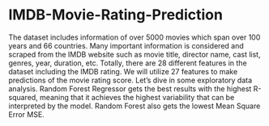 # IMDB-Movie-Rating-Prediction
The dataset includes information of over 5000 movies which span over 100 years and 66 countries. Many important information is considered and scraped from the IMDB website such as movie title, director name, cast list, genres, year, duration, etc. 
Totally, there are 28 different features in the dataset including the IMDB rating. We will utilize 27 features to make predictions of the movie rating score. Let’s dive in some exploratory data analysis.
Random Forest Regressor gets the best results with the highest R-squared, meaning that it achieves the highest variability that can be interpreted by the model. Random Forest also gets the lowest Mean Square Error MSE.
